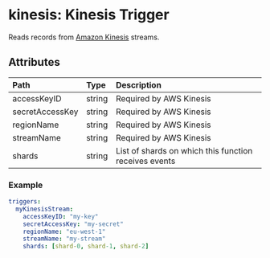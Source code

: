 # kinesis: Kinesis Trigger

Reads records from [Amazon Kinesis](https://aws.amazon.com/kinesis/) streams.

## Attributes

| **Path** | **Type** | **Description** |
| :--- | :--- | :--- |
| accessKeyID | string | Required by AWS Kinesis |
| secretAccessKey | string | Required by AWS Kinesis |
| regionName | string | Required by AWS Kinesis |
| streamName | string | Required by AWS Kinesis |
| shards | string | List of shards on which this function receives events |

### Example

```yaml
triggers:
  myKinesisStream:
    accessKeyID: "my-key"
    secretAccessKey: "my-secret"
    regionName: "eu-west-1"
    streamName: "my-stream"
    shards: [shard-0, shard-1, shard-2]
```
